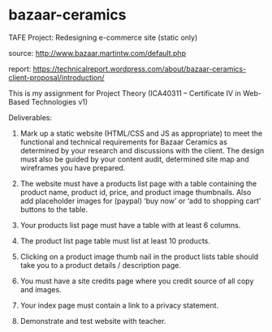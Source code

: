 # bazaar-ceramics
TAFE Project: Redesigning e-commerce site (static only)

source: http://www.bazaar.martintw.com/default.php

report: https://technicalreport.wordpress.com/about/bazaar-ceramics-client-proposal/introduction/

This is my assignment for Project Theory (ICA40311 – Certificate IV in Web-Based Technologies v1)


Deliverables:	

1.	Mark up a static website (HTML/CSS and JS as appropriate) to meet the functional and technical requirements for Bazaar Ceramics as determined by your research and discussions with the client. The design must also be guided by your content audit, determined site map and wireframes you have prepared.

2.	The website must have a products list page with a table containing the product name, product id, price, and product image thumbnails. Also add placeholder images for (paypal) ‘buy now’ or ‘add to shopping cart’ buttons to the table.

3.	Your products list page must have a table with at least 6 columns.

4.	The product list page table must list at least 10 products.

5.	Clicking on a product image thumb nail in the product lists table should take you to a product details / description page.

6.	You must have a site credits page where you credit source of all copy and images.

7.	Your index page must contain a link to a privacy statement.

8.	Demonstrate and test website with teacher.

